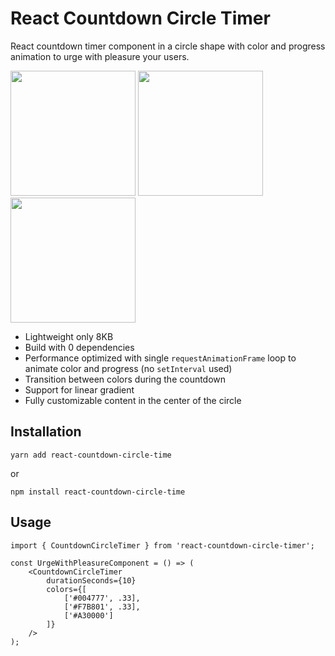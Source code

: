 # React Countdown Circle Timer
React countdown timer component in a circle shape with color and progress animation to urge with pleasure your users. 

<img src="https://user-images.githubusercontent.com/10707142/66097204-ca68c200-e59d-11e9-9b70-688409755aaa.gif" width="200"> <img src="https://user-images.githubusercontent.com/10707142/65935516-a0869280-e419-11e9-9bb0-40c4d1ef2bbe.gif" width="200"> <img src="https://user-images.githubusercontent.com/10707142/65963815-cfbdf380-e45b-11e9-809d-970174e88914.gif" width="200">

* Lightweight only 8KB
* Build with 0 dependencies
* Performance optimized with single `requestAnimationFrame` loop to animate color and progress (no `setInterval` used)
* Transition between colors during the countdown
* Support for linear gradient
* Fully customizable content in the center of the circle

## Installation
```
yarn add react-countdown-circle-time
```
or
```
npm install react-countdown-circle-time
```

## Usage
```
import { CountdownCircleTimer } from 'react-countdown-circle-timer';

const UrgeWithPleasureComponent = () => (
    <CountdownCircleTimer
        durationSeconds={10}
        colors={[
            ['#004777', .33],
            ['#F7B801', .33],
            ['#A30000']
        ]}
    />
);

```
